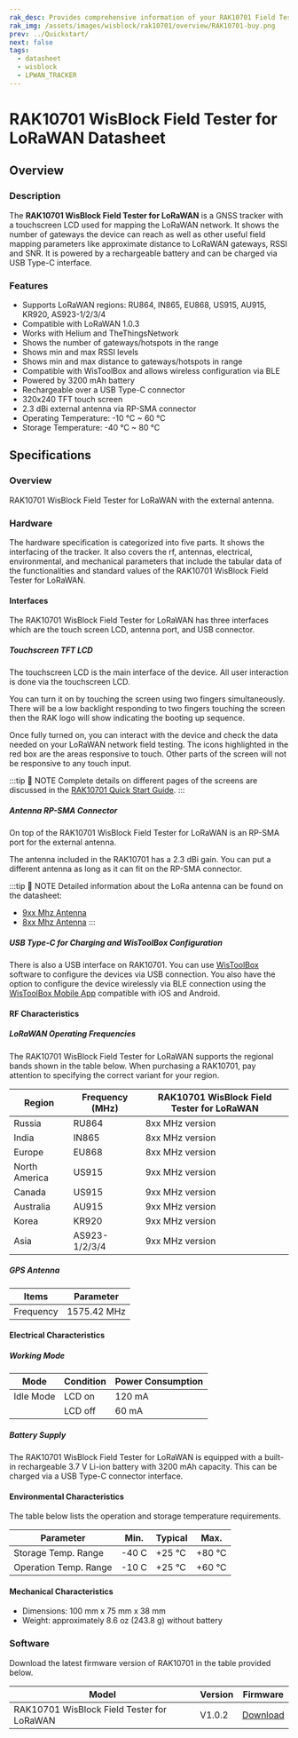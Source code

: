 ```yaml
---
rak_desc: Provides comprehensive information of your RAK10701 Field Tester for LoRaWAN to help you use it. This information includes technical specifications, characteristics, and requirements, and it also discusses the device components.
rak_img: /assets/images/wisblock/rak10701/overview/RAK10701-buy.png
prev: ../Quickstart/
next: false
tags:
  - datasheet
  - wisblock
  - LPWAN_TRACKER
---
```


# RAK10701 WisBlock Field Tester for LoRaWAN Datasheet

## Overview

### Description

The **RAK10701 WisBlock Field Tester for LoRaWAN** is a GNSS tracker with a touchscreen LCD used for mapping the LoRaWAN network. It shows the number of gateways the device can reach as well as other useful field mapping parameters like approximate distance to LoRaWAN gateways, RSSI and SNR. It is powered by a rechargeable battery and can be charged via USB Type-C interface.

### Features

- Supports LoRaWAN regions: RU864, IN865, EU868, US915, AU915, KR920, AS923-1/2/3/4
- Compatible with LoRaWAN 1.0.3
- Works with Helium and TheThingsNetwork
- Shows the number of gateways/hotspots in the range
- Shows min and max RSSI levels
- Shows min and max distance to gateways/hotspots in range
- Compatible with WisToolBox and allows wireless configuration via BLE
- Powered by 3200&nbsp;mAh battery
- Rechargeable over a USB Type-C connector
- 320x240 TFT touch screen
- 2.3&nbsp;dBi external antenna via RP-SMA connector
- Operating Temperature: -10&nbsp;°C ~ 60&nbsp;°C
- Storage Temperature: -40&nbsp;°C ~ 80&nbsp;°C

## Specifications

### Overview

RAK10701 WisBlock Field Tester for LoRaWAN with the external antenna. 

<rk-img
  src="/assets/images/wisblock/rak10701/quickstart/RAK10701-photo.png"
  width="35%"
  caption="RAK10701 WisBlock Field Tester for LoRaWAN"
/>

### Hardware

The hardware specification is categorized into five parts. It shows the interfacing of the tracker. It also covers the rf, antennas, electrical, environmental, and mechanical parameters that include the tabular data of the functionalities and standard values of the RAK10701 WisBlock Field Tester for LoRaWAN.

#### Interfaces

The RAK10701 WisBlock Field Tester for LoRaWAN has three interfaces which are the touch screen LCD, antenna port, and USB connector.

##### Touchscreen TFT LCD

The touchscreen LCD is the main interface of the device. All user interaction is done via the touchscreen LCD. 

<rk-img
  src="/assets/images/wisblock/rak10701/datasheet/interface-lcd.png"
  width="30%"
  caption="RAK10701 front view with LCD screen"
/>

You can turn it on by touching the screen using two fingers simultaneously. There will be a low backlight responding to two fingers touching the screen then the RAK logo will show indicating the booting up sequence.

<rk-img
  src="/assets/images/wisblock/rak10701/datasheet/interface-splashscreen.png"
  width="25%"
  caption="RAK10701 power up display"
/>

Once fully turned on, you can interact with the device and check the data needed on your LoRaWAN network field testing. The icons highlighted in the red box are the areas responsive to touch. Other parts of the screen will not be responsive to any touch input.

<rk-img
  src="/assets/images/wisblock/rak10701/datasheet/interface-main.png"
  width="25%"
  caption="RAK10701 home display"
/>

:::tip 📝 NOTE
Complete details on different pages of the screens are discussed in the [RAK10701 Quick Start Guide](/Product-Categories/WisBlock/RAK10701/Quickstart/).
:::

##### Antenna RP-SMA Connector
  
On top of the RAK10701 WisBlock Field Tester for LoRaWAN is an RP-SMA port for the external antenna.

<rk-img
  src="/assets/images/wisblock/rak10701/datasheet/interface-antenna-2.png"
  width="40%"
  caption="RAK10701 RP-SMA antenna port"
/>

The antenna included in the RAK10701 has a 2.3&nbsp;dBi gain. You can put a different antenna as long as it can fit on the RP-SMA connector.

<rk-img
  src="/assets/images/wisblock/rak10701/datasheet/interface-blade-antenna.png"
  width="30%"
  caption="2.3 dBi antenna"
/>

:::tip 📝 NOTE
Detailed information about the LoRa antenna can be found on the datasheet:

- [9xx Mhz Antenna](https://docs.rakwireless.com/Product-Categories/Accessories/RAKARJ16/Overview/)
- [8xx Mhz Antenna](https://docs.rakwireless.com/Product-Categories/Accessories/RAKARJ17/Overview/)
:::

##### USB Type-C for Charging and WisToolBox Configuration

There is also a USB interface on RAK10701. You can use [WisToolBox](https://docs.rakwireless.com/Product-Categories/Software-Tools/WisToolBox/Overview) software to configure the devices via USB connection. You also have the option to configure the device wirelessly via BLE connection using the [WisToolBox Mobile App](https://docs.rakwireless.com/Product-Categories/Software-Tools/WisToolBox/WisToolBoxMobile/) compatible with iOS and Android.

<rk-img
  src="/assets/images/wisblock/rak10701/datasheet/interface-usb-typec.png"
  width="40%"
  caption="USB Type-C connector access"
/>

#### RF Characteristics

##### LoRaWAN Operating Frequencies

The RAK10701 WisBlock Field Tester for LoRaWAN supports the regional bands shown in the table below. When purchasing a RAK10701, pay attention to specifying the correct variant for your region.

| Region        | Frequency (MHz) | RAK10701 WisBlock Field Tester for LoRaWAN |
| ------------- | --------------- | ------------------------------------------ |
| Russia        | RU864           | 8xx MHz version                            |
| India         | IN865           | 8xx MHz version                            |
| Europe        | EU868           | 8xx MHz version                            |
| North America | US915           | 9xx MHz version                            |
| Canada        | US915           | 9xx MHz version                            |
| Australia     | AU915           | 9xx MHz version                            |
| Korea         | KR920           | 9xx MHz version                            |
| Asia          | AS923-1/2/3/4   | 9xx MHz version                            |

##### GPS Antenna

| Items     | Parameter        |
| --------- | ---------------- |
| Frequency | 1575.42&nbsp;MHz |

#### Electrical Characteristics

##### Working Mode

| Mode      | Condition | Power Consumption |
| --------- | --------- | ----------------- |
| Idle Mode | LCD on    | 120&nbsp;mA       |
|           | LCD off   | 60&nbsp;mA        |

##### Battery Supply

The RAK10701 WisBlock Field Tester for LoRaWAN is equipped with a built-in rechargeable 3.7&nbsp;V Li-ion battery with 3200&nbsp;mAh capacity. This can be charged via a USB Type-C connector interface.

#### Environmental Characteristics

The table below lists the operation and storage temperature requirements.

| Parameter             | Min.       | Typical     | Max.        |
| --------------------- | ---------- | ----------- | ----------- |
| Storage Temp. Range   | -40&nbsp;C | +25&nbsp;°C | +80&nbsp;°C |
| Operation Temp. Range | -10&nbsp;C | +25&nbsp;°C | +60&nbsp;°C |

#### Mechanical Characteristics

- Dimensions: 100&nbsp;mm x 75&nbsp;mm x 38&nbsp;mm
- Weight: approximately 8.6&nbsp;oz (243.8&nbsp;g) without battery

### Software

Download the latest firmware version of RAK10701 in the table provided below.

| Model                                      | Version | Firmware                                                              |
| ------------------------------------------ | ------- | --------------------------------------------------------------------- |
| RAK10701 WisBlock Field Tester for LoRaWAN | V1.0.2  | [Download](https://downloads.rakwireless.com/LoRa/WisBlock/Solutions) |
